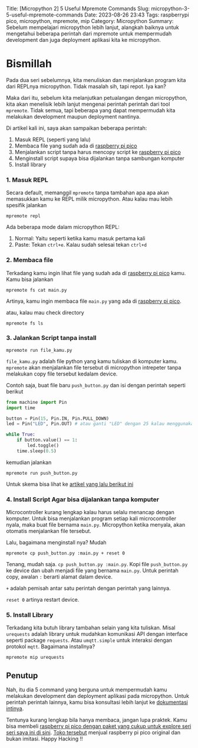 Title: [Micropython 2] 5 Useful Mpremote Commands
Slug: micropython-3-5-useful-mpremote-commands
Date: 2023-08-26 23:43
Tags: raspberrypi pico, micropython, mpremote, mip
Category: Micropython
Summary: Sebelum mempelajari micropython lebih lanjut, alangkah baiknya untuk mengetahui beberapa perintah dari mpremote untuk mempermudah development dan juga deployment aplikasi kita ke micropython.

# Bismillah

Pada dua seri sebelumnya, kita menuliskan dan menjalankan program kita dari REPLnya micropython. Tidak masalah sih, tapi repot. Iya kan?

Maka dari itu, sebelum kita melanjutkan petualangan dengan micropython, kita akan menelisik lebih lanjut mengenai perintah perintah dari tool `mpremote`. Tidak semua, tapi beberapa yang dapat mempermudah kita melakukan development maupun deployment nantinya.

Di artikel kali ini, saya akan sampaikan beberapa perintah:

1. Masuk REPL (seperti yang lalu)
2. Membaca file yang sudah ada di [raspberry pi pico](https://tokopedia.link/Ppgxp55eACb)
3. Menjalankan script tanpa harus mencopy script ke [raspberry pi pico](https://tokopedia.link/hIQefkKeACb)
4. Menginstall script supaya bisa dijalankan tanpa sambungan komputer
5. Install library


### 1. Masuk REPL

Secara default, memanggil `mpremote` tanpa tambahan apa apa akan memasukkan kamu ke REPL milik micropython. Atau kalau mau lebih spesifik jalankan

```shell
mpremote repl
```

Ada beberapa mode dalam micropython REPL:
1. Normal: Yaitu seperti ketika kamu masuk pertama kali
2. Paste: Tekan `ctrl+e`. Kalau sudah selesai tekan `ctrl+d`

### 2. Membaca file

Terkadang kamu ingin lihat file yang sudah ada di [raspberry pi pico](https://tokopedia.link/5uvJcQLeACb) kamu. Kamu bisa jalankan

```shell
mpremote fs cat main.py
```

Artinya, kamu ingin membaca file `main.py` yang ada di [raspberry pi pico](https://tokopedia.link/5uvJcQLeACb).

atau, kalau mau check directory

```shell
mpremote fs ls
```

### 3. Jalankan Script tanpa install

```shell
mpremote run file_kamu.py
```

`file_kamu.py` adalah file python yang kamu tuliskan di komputer kamu. `mpremote` akan menjalankan file tersebut di micropython intrepeter tanpa melakukan copy file tersebut kedalam device.

Contoh saja, buat file baru `push_button.py` dan isi dengan perintah seperti berikut

```python
from machine import Pin
import time

button = Pin(15, Pin.IN, Pin.PULL_DOWN)
led = Pin("LED", Pin.OUT) # atau ganti "LED" dengan 25 kalau menggunakan pico biasa

while True:
    if button.value() == 1:
        led.toggle()
    time.sleep(0.5)
```

kemudian jalankan

```shell
mpremote run push_button.py
```

Untuk skema bisa lihat ke [artikel yang lalu berikut ini](https://blog.ihfazh.com/micropython-2-control-device-dari-luar-menggunakan-push-button)

### 4. Install Script Agar bisa dijalankan tanpa komputer

Microcontroller kurang lengkap kalau harus selalu menancap dengan komputer. Untuk bisa menjalankan program setiap kali microcontroller nyala, maka buat file bernama `main.py`.
Micropython ketika menyala, akan otomatis menjalankan file tersebut.

Lalu, bagaimana menginstall nya? Mudah

```shell
mpremote cp push_button.py :main.py + reset 0
```

Tenang, mudah saja. `cp push_button.py :main.py`. Kopi file `push_button.py` ke device dan ubah menjadi file yang bernama `main.py`. Untuk perintah copy,  awalan `:` berarti alamat dalam device.

`+` adalah pemisah antar satu perintah dengan perintah yang lainnya. 

`reset 0` artinya restart device.

### 5. Install Library

Terkadang kita butuh library tambahan selain yang kita tuliskan. Misal `urequests` adalah library untuk mudahkan komunikasi API dengan interface seperti package `requests`. Atau `umqtt.simple` untuk interaksi dengan protokol `mqtt`. Bagaimana installnya?

```shell
mpremote mip urequests
```

## Penutup

Nah, itu dia 5 command yang berguna untuk mempermudah kamu melakukan development dan deployment aplikasi pada micropython. Untuk perintah perintah lainnya, kamu bisa konsultasi lebih lanjut ke [dokumentasi intinya](https://docs.micropython.org/en/latest/reference/mpremote.html). 

Tentunya kurang lengkap bila hanya membaca, jangan lupa praktek. Kamu bisa membeli [raspberry pi pico dengan paket yang cukup untuk explore seri seri saya ini di sini](https://tokopedia.link/5uvJcQLeACb). [Toko tersebut](https://tokopedia.link/Ppgxp55eACb) menjual raspberry pi pico original dan bukan imitasi. Happy Hacking !!
